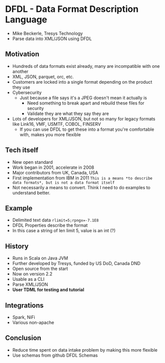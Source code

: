 # DFDL - Data Format Description Language

* Mike Beckerle, Tresys Technology
* Parse data into XML/JSON using DFDL

## Motivation
* Hundreds of data formats exist already, many are incompatible with one another
* XML, JSON, parquet, orc, etc.
* Customers are locked into a single format depending on the product they use
* Cybersecurity
  * Just because a file says it's a JPEG doesn't mean it actually is
    * Need something to break apart and rebuild these files for security
    * Validate they are what they say they are
* Lots of developers for XML/JSON, but not so many for legacy formats like Link16, VMF, USMTF, COBOL, FINSERV
  * If you can use DFDL to get these into a format you're comfortable with, makes you more flexible

## Tech itself
* New open standard
* Work began in 2001, accelerate in 2008
* Major contributors from UK, Canada, USA
* First implementation from IBM in 2011
```This is a means *to describe data formats*, but is not a data format itself```
* Not necessarily a means to convert. Think I need to do examples to understand better.

## Example
* Delimited text data
```rlimit=5;rpngx=-7.1E8```
* DFDL Properties describe the format
* In this case a string of len limit 5, value is an int (?)

## History
* Runs in Scala on Java JVM
* Further developed by Tresys, funded by US DoD, Canada DND
* Open source from the start
* Now on version 2.2
* Usable as a CLI 
* Parse XML/JSON
* **User TDML for testing and tutorial**

## Integrations
* Spark, NiFi
* Various non-apache

## Conclusion
* Reduce time spent on data intake problem by making this more flexible
* Use schemas from github DFDL Schemas
